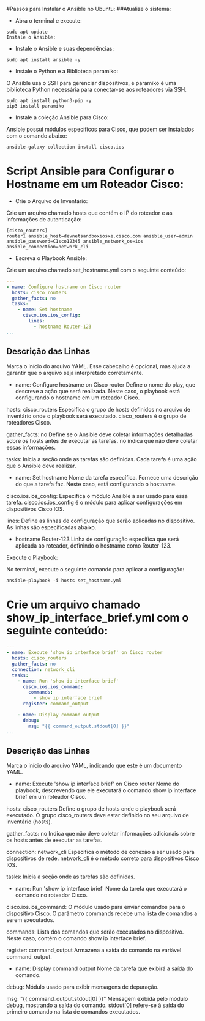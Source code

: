 #Passos para Instalar o Ansible no Ubuntu:
##Atualize o sistema:

- Abra o terminal e execute:
```
sudo apt update
Instale o Ansible:
```

- Instale o Ansible e suas dependências:

```
sudo apt install ansible -y
```

- Instale o Python e a Biblioteca paramiko:

O Ansible usa o SSH para gerenciar dispositivos, e paramiko é uma biblioteca Python necessária para conectar-se aos roteadores via SSH.

```
sudo apt install python3-pip -y
pip3 install paramiko
```

- Instale a coleção Ansible para Cisco:

Ansible possui módulos específicos para Cisco, que podem ser instalados com o comando abaixo:

```
ansible-galaxy collection install cisco.ios
```

# Script Ansible para Configurar o Hostname em um Roteador Cisco:

- Crie o Arquivo de Inventário:

Crie um arquivo chamado hosts que contém o IP do roteador e as informações de autenticação:

```
[cisco_routers]
router1 ansible_host=devnetsandboxiosxe.cisco.com ansible_user=admin ansible_password=C1sco12345 ansible_network_os=ios ansible_connection=network_cli
```

- Escreva o Playbook Ansible:

Crie um arquivo chamado set_hostname.yml com o seguinte conteúdo:

```yaml
---
- name: Configure hostname on Cisco router
  hosts: cisco_routers
  gather_facts: no
  tasks:
    - name: Set hostname
      cisco.ios.ios_config:
        lines:
          - hostname Router-123
...
```

Descrição das Linhas
---
Marca o início do arquivo YAML. Esse cabeçalho é opcional, mas ajuda a garantir que o arquivo seja interpretado corretamente.

- name: Configure hostname on Cisco router
Define o nome do play, que descreve a ação que será realizada. Neste caso, o playbook está configurando o hostname em um roteador Cisco.

hosts: cisco_routers
Especifica o grupo de hosts definidos no arquivo de inventário onde o playbook será executado. cisco_routers é o grupo de roteadores Cisco.

gather_facts: no
Define se o Ansible deve coletar informações detalhadas sobre os hosts antes de executar as tarefas. no indica que não deve coletar essas informações.

tasks:
Inicia a seção onde as tarefas são definidas. Cada tarefa é uma ação que o Ansible deve realizar.

- name: Set hostname
Nome da tarefa específica. Fornece uma descrição do que a tarefa faz. Neste caso, está configurando o hostname.

cisco.ios.ios_config:
Especifica o módulo Ansible a ser usado para essa tarefa. cisco.ios.ios_config é o módulo para aplicar configurações em dispositivos Cisco IOS.

lines:
Define as linhas de configuração que serão aplicadas no dispositivo. As linhas são especificadas abaixo.

- hostname Router-123
Linha de configuração específica que será aplicada ao roteador, definindo o hostname como Router-123.

Execute o Playbook:

No terminal, execute o seguinte comando para aplicar a configuração:

```
ansible-playbook -i hosts set_hostname.yml
```


# Crie um arquivo chamado show_ip_interface_brief.yml com o seguinte conteúdo:

```yaml
---
- name: Execute 'show ip interface brief' on Cisco router
  hosts: cisco_routers
  gather_facts: no
  connection: network_cli
  tasks:
    - name: Run 'show ip interface brief'
      cisco.ios.ios_command:
        commands:
          - show ip interface brief
      register: command_output

    - name: Display command output
      debug:
        msg: "{{ command_output.stdout[0] }}"
...
```

Descrição das Linhas
---
Marca o início do arquivo YAML, indicando que este é um documento YAML.

- name: Execute 'show ip interface brief' on Cisco router
Nome do playbook, descrevendo que ele executará o comando show ip interface brief em um roteador Cisco.

hosts: cisco_routers
Define o grupo de hosts onde o playbook será executado. O grupo cisco_routers deve estar definido no seu arquivo de inventário (hosts).

gather_facts: no
Indica que não deve coletar informações adicionais sobre os hosts antes de executar as tarefas.

connection: network_cli
Especifica o método de conexão a ser usado para dispositivos de rede. network_cli é o método correto para dispositivos Cisco IOS.

tasks:
Inicia a seção onde as tarefas são definidas.

- name: Run 'show ip interface brief'
Nome da tarefa que executará o comando no roteador Cisco.

cisco.ios.ios_command:
O módulo usado para enviar comandos para o dispositivo Cisco. O parâmetro commands recebe uma lista de comandos a serem executados.

commands:
Lista dos comandos que serão executados no dispositivo. Neste caso, contém o comando show ip interface brief.

register: command_output
Armazena a saída do comando na variável command_output.

- name: Display command output
Nome da tarefa que exibirá a saída do comando.

debug:
Módulo usado para exibir mensagens de depuração.

msg: "{{ command_output.stdout[0] }}"
Mensagem exibida pelo módulo debug, mostrando a saída do comando. stdout[0] refere-se à saída do primeiro comando na lista de comandos executados.